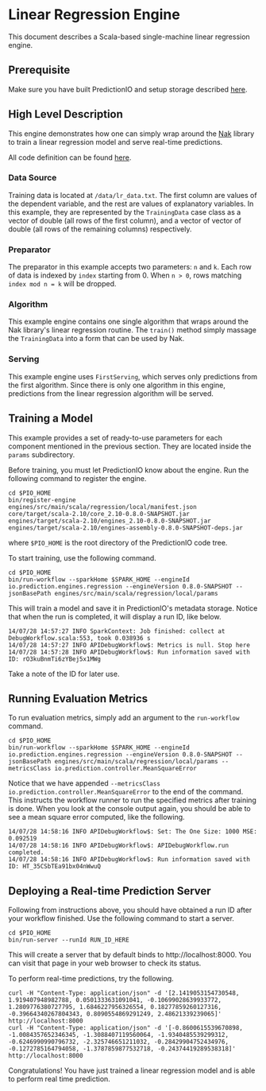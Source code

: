 Linear Regression Engine
========================

This document describes a Scala-based single-machine linear regression engine.


Prerequisite
------------

Make sure you have built PredictionIO and setup storage described
[here](/README.md).


High Level Description
----------------------

This engine demonstrates how one can simply wrap around the
[Nak](https://github.com/scalanlp/nak) library to train a linear regression
model and serve real-time predictions.

All code definition can be found [here](Run.scala).


### Data Source

Training data is located at `/data/lr_data.txt`. The first column are values of
the dependent variable, and the rest are values of explanatory variables. In
this example, they are represented by the `TrainingData` case class as a vector
of double (all rows of the first column), and a vector of vector of double (all
rows of the remaining columns) respectively.


### Preparator

The preparator in this example accepts two parameters: `n` and `k`. Each row of
data is indexed by `index` starting from 0. When `n > 0`, rows matching `index
mod n = k` will be dropped.


### Algorithm

This example engine contains one single algorithm that wraps around the Nak
library's linear regression routine. The `train()` method simply massage the
`TrainingData` into a form that can be used by Nak.


### Serving

This example engine uses `FirstServing`, which serves only predictions from the
first algorithm. Since there is only one algorithm in this engine, predictions
from the linear regression algorithm will be served.


Training a Model
----------------

This example provides a set of ready-to-use parameters for each component
mentioned in the previous section. They are located inside the `params`
subdirectory.

Before training, you must let PredictionIO know about the engine. Run the
following command to register the engine.
```
cd $PIO_HOME
bin/register-engine engines/src/main/scala/regression/local/manifest.json core/target/scala-2.10/core_2.10-0.8.0-SNAPSHOT.jar engines/target/scala-2.10/engines_2.10-0.8.0-SNAPSHOT.jar engines/target/scala-2.10/engines-assembly-0.8.0-SNAPSHOT-deps.jar
```
where `$PIO_HOME` is the root directory of the PredictionIO code tree.

To start training, use the following command.
```
cd $PIO_HOME
bin/run-workflow --sparkHome $SPARK_HOME --engineId io.prediction.engines.regression --engineVersion 0.8.0-SNAPSHOT --jsonBasePath engines/src/main/scala/regression/local/params
```
This will train a model and save it in PredictionIO's metadata storage. Notice
that when the run is completed, it will display a run ID, like below.
```
14/07/28 14:57:27 INFO SparkContext: Job finished: collect at DebugWorkflow.scala:553, took 0.038936 s
14/07/28 14:57:27 INFO APIDebugWorkflow$: Metrics is null. Stop here
14/07/28 14:57:28 INFO APIDebugWorkflow$: Run information saved with ID: rO3kuBnmTi6zYBej5x1MWg
```
Take a note of the ID
for later use.


Running Evaluation Metrics
--------------------------

To run evaluation metrics, simply add an argument to the `run-workflow` command.
```
cd $PIO_HOME
bin/run-workflow --sparkHome $SPARK_HOME --engineId io.prediction.engines.regression --engineVersion 0.8.0-SNAPSHOT --jsonBasePath engines/src/main/scala/regression/local/params --metricsClass io.prediction.controller.MeanSquareError
```
Notice that we have appended `--metricsClass
io.prediction.controller.MeanSquareError` to the end of the command. This
instructs the workflow runner to run the specified metrics after training is
done. When you look at the console output again, you should be able to see a
mean square error computed, like the following.
```
14/07/28 14:58:16 INFO APIDebugWorkflow$: Set: The One Size: 1000 MSE: 0.092519
14/07/28 14:58:16 INFO APIDebugWorkflow$: APIDebugWorkflow.run completed.
14/07/28 14:58:16 INFO APIDebugWorkflow$: Run information saved with ID: HT_35CSbTEa91bx04nWwuQ
```


Deploying a Real-time Prediction Server
---------------------------------------

Following from instructions above, you should have obtained a run ID after
your workflow finished. Use the following command to start a server.
```
cd $PIO_HOME
bin/run-server --runId RUN_ID_HERE
```
This will create a server that by default binds to http://localhost:8000. You
can visit that page in your web browser to check its status.

To perform real-time predictions, try the following.
```
curl -H "Content-Type: application/json" -d '[2.1419053154730548, 1.919407948982788, 0.0501333631091041, -0.10699028639933772, 1.2809776380727795, 1.6846227956326554, 0.18277859260127316, -0.39664340267804343, 0.8090554869291249, 2.48621339239065]' http://localhost:8000
curl -H "Content-Type: application/json" -d '[-0.8600615539670898, -1.0084357652346345, -1.3088407119560064, -1.9340485539299312, -0.6246990990796732, -2.325746651211032, -0.28429904752434976, -0.1272785164794058, -1.3787859877532718, -0.24374419289538318]' http://localhost:8000
```
Congratulations! You have just trained a linear regression model and is able to
perform real time prediction.
